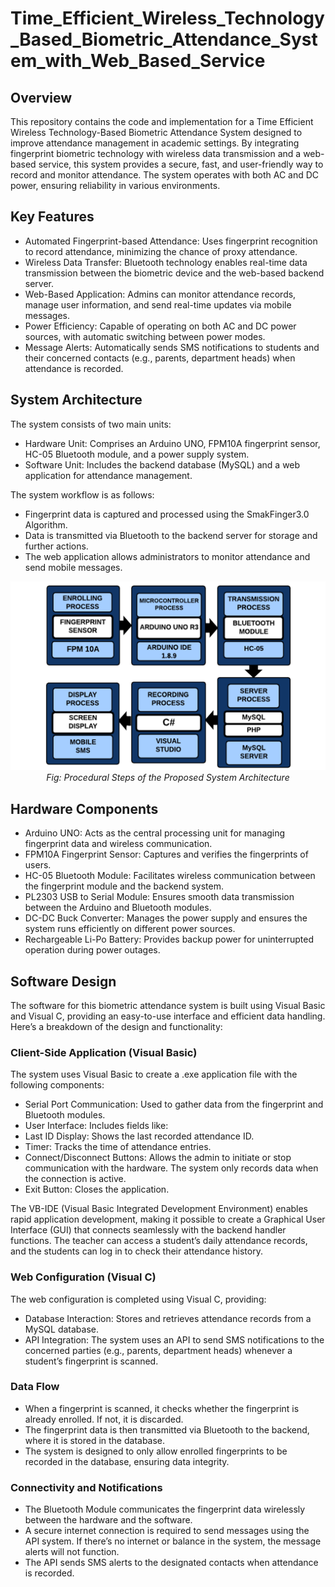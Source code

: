 # Time_Efficient_Wireless_Technology_Based_Biometric_Attendance_System_with_Web_Based_Service

## Overview
This repository contains the code and implementation for a Time Efficient Wireless Technology-Based Biometric Attendance System designed to improve attendance management in academic settings. By integrating fingerprint biometric technology with wireless data transmission and a web-based service, this system provides a secure, fast, and user-friendly way to record and monitor attendance. The system operates with both AC and DC power, ensuring reliability in various environments.


## Key Features
- Automated Fingerprint-based Attendance: Uses fingerprint recognition to record attendance, minimizing the chance of proxy attendance.
- Wireless Data Transfer: Bluetooth technology enables real-time data transmission between the biometric device and the web-based backend server.
- Web-Based Application: Admins can monitor attendance records, manage user information, and send real-time updates via mobile messages.
- Power Efficiency: Capable of operating on both AC and DC power sources, with automatic switching between power modes.
- Message Alerts: Automatically sends SMS notifications to students and their concerned contacts (e.g., parents, department heads) when attendance is recorded.

## System Architecture
The system consists of two main units:

- Hardware Unit: Comprises an Arduino UNO, FPM10A fingerprint sensor, HC-05 Bluetooth module, and a power supply system.
- Software Unit: Includes the backend database (MySQL) and a web application for attendance management.

The system workflow is as follows:

- Fingerprint data is captured and processed using the SmakFinger3.0 Algorithm.
- Data is transmitted via Bluetooth to the backend server for storage and further actions.
- The web application allows administrators to monitor attendance and send mobile messages.

<p align="center">
  <img alt="img-name" src="https://github.com/OviSarkar62/Time_Efficient_Wireless_Technology_Based_Biometric_Attendance_System_with_Web_Based_Service/blob/b00ef6c8b280b5404d195df68aeb7ce493dab437/Img-1.png" width="800">
  
  <br>
    <em>Fig: Procedural Steps of the Proposed System Architecture</em>
</p>

## Hardware Components
- Arduino UNO: Acts as the central processing unit for managing fingerprint data and wireless communication.
- FPM10A Fingerprint Sensor: Captures and verifies the fingerprints of users.
- HC-05 Bluetooth Module: Facilitates wireless communication between the fingerprint module and the backend system.
- PL2303 USB to Serial Module: Ensures smooth data transmission between the Arduino and Bluetooth modules.
- DC-DC Buck Converter: Manages the power supply and ensures the system runs efficiently on different power sources.
- Rechargeable Li-Po Battery: Provides backup power for uninterrupted operation during power outages.

## Software Design 
The software for this biometric attendance system is built using Visual Basic and Visual C, providing an easy-to-use interface and efficient data handling. Here’s a breakdown of the design and functionality:

### Client-Side Application (Visual Basic)
The system uses Visual Basic to create a .exe application file with the following components:

- Serial Port Communication: Used to gather data from the fingerprint and Bluetooth modules.
- User Interface: Includes fields like:
- Last ID Display: Shows the last recorded attendance ID.
- Timer: Tracks the time of attendance entries.
- Connect/Disconnect Buttons: Allows the admin to initiate or stop communication with the hardware. The system only records data when the connection is active.
- Exit Button: Closes the application.

The VB-IDE (Visual Basic Integrated Development Environment) enables rapid application development, making it possible to create a Graphical User Interface (GUI) that connects seamlessly with the backend handler functions. The teacher can access a student’s daily attendance records, and the students can log in to check their attendance history.

### Web Configuration (Visual C)
The web configuration is completed using Visual C, providing:

- Database Interaction: Stores and retrieves attendance records from a MySQL database.
- API Integration: The system uses an API to send SMS notifications to the concerned parties (e.g., parents, department heads) whenever a student’s fingerprint is scanned.

### Data Flow
- When a fingerprint is scanned, it checks whether the fingerprint is already enrolled. If not, it is discarded.
- The fingerprint data is then transmitted via Bluetooth to the backend, where it is stored in the database.
- The system is designed to only allow enrolled fingerprints to be recorded in the database, ensuring data integrity.
### Connectivity and Notifications
- The Bluetooth Module communicates the fingerprint data wirelessly between the hardware and the software.
- A secure internet connection is required to send messages using the API system. If there’s no internet or balance in the system, the message alerts will not function.
- The API sends SMS alerts to the designated contacts when attendance is recorded.
